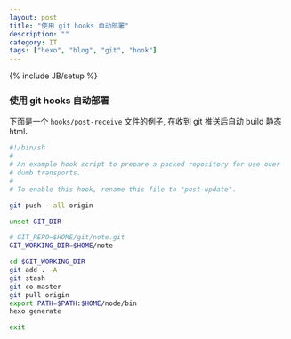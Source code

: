 ```yaml
---
layout: post
title: "使用 git hooks 自动部署"
description: ""
category: IT
tags: ["hexo", "blog", "git", "hook"]
---
```

{% include JB/setup %}
### 使用 git hooks 自动部署

下面是一个 `hooks/post-receive` 文件的例子, 在收到 git 推送后自动 build 静态 html.
<!-- more -->

```bash
#!/bin/sh
#
# An example hook script to prepare a packed repository for use over
# dumb transports.
#
# To enable this hook, rename this file to "post-update".

git push --all origin

unset GIT_DIR

# GIT_REPO=$HOME/git/note.git
GIT_WORKING_DIR=$HOME/note

cd $GIT_WORKING_DIR
git add . -A
git stash
git co master
git pull origin
export PATH=$PATH:$HOME/node/bin
hexo generate

exit 
```
